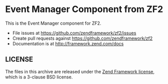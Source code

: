 Event Manager Component from ZF2
================================

This is the Event Manager component for ZF2.

- File issues at https://github.com/zendframework/zf2/issues
- Create pull requests against https://github.com/zendframework/zf2
- Documentation is at http://framework.zend.com/docs

LICENSE
-------

The files in this archive are released under the [Zend Framework
license](http://framework.zend.com/license), which is a 3-clause BSD license.

